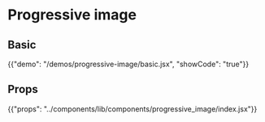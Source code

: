 # Progressive image

## Basic

{{"demo": "/demos/progressive-image/basic.jsx", "showCode": "true"}}

## Props

{{"props": "../components/lib/components/progressive_image/index.jsx"}}